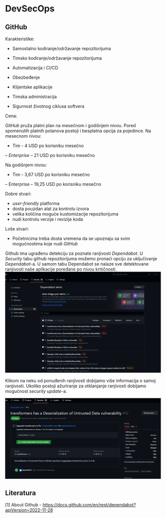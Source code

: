 # DevSecOps
## GitHub

Karakteristike:

- Samostalno kodiranje/održavanje repozitorijuma

- Timsko kodiranje/održavanje repozitorijuma

- Automatizacija i CI/CD

- Obezbeđenje

- Klijentske aplikacije

- Timska administracija

- Sigurnost životnog ciklusa softvera

Cena:

<i>GitHub</i> pruža platni plan na mesečnom i godišnjem nivou. Pored spomenutih platnih polanova postoji i besplatna opcija za pojedince.
Na mesecnom nivou:

- Tim - 4 USD po korisniku mesečno

– <i>Enterprise</i> – 21 USD po korisniku mesečno

Na godišnjem nivou:

- Tim - 3,67 USD po korisniku mesečno

– Enterprise – 19,25 USD po korisniku mesečno

Dobre stvari:

- <i>user-friendly</i> platforma
- dosta pouzdan alat za kontrolu izvora
- velika količina moguće kustomizacije repozitorijuma
- nudi kontrolu verzije i revizije koda

Loše stvari:

- Početnicima treba dosta vremena da se upoznaju sa svim mogućnostima koje nudi <i>GitHub</i>

Github ima ugrađenu detekciju za poznate ranjivosti <i>Dependabot</i>. U <i>Security</i> tabu github repozitorijuma možemo pronaći opciju za uključivanje <i>Dependabot</i>-a. U samom tabu Dependabot se nalaze sve detektovane ranjivosti naše aplikacije poređane po nivou kritičnosti.
![DEPENDABOT graph](/docs/images/githubDependabot.PNG)

Klikom na neku od ponuđenih ranjivosti dobijamo više informacija o samoj ranjivosti. Ukoliko postoji ažuriranje za otklanjanje ranjivosti dobijamo mogućnost <i> security update</i>-a.

![DEPENDABOT graph](/docs/images/githubdependabotDetails.PNG)

## Literatura
[1] About Github - https://docs.github.com/en/rest/dependabot?apiVersion=2022-11-28